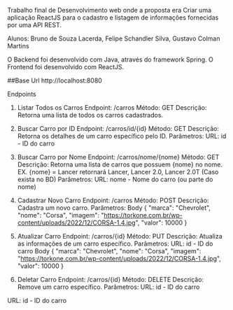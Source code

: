 Trabalho final de Desenvolvimento web onde a proposta era Criar uma aplicação ReactJS para o cadastro e listagem de informações fornecidas por uma API REST. 

Alunos: Bruno de Souza Lacerda, Felipe Schandler Silva, Gustavo Colman Martins

O Backend foi desenvolvido com Java, através do framework Spring.
O Frontend foi desenvolvido com ReactJS.

##Base Url
http://localhost:8080

Endpoints
1. Listar Todos os Carros
Endpoint: /carros
Método: GET
Descrição: Retorna uma lista de todos os carros cadastrados.

2. Buscar Carro por ID
Endpoint: /carros/id/{id}
Método: GET
Descrição: Retorna os detalhes de um carro específico pelo ID.
Parâmetros:
  URL: id - ID do carro

3. Buscar Carro por Nome
Endpoint: /carros/nome/{nome}
Método: GET
Descrição: Retorna uma lista de carros que possuem {nome} no nome. EX. {nome} = Lancer  retornará Lancer, Lancer 2.0, Lancer 2.0T (Caso exista no BD)
Parâmetros:
  URL: nome - Nome do carro (ou parte do nome)

4. Cadastrar Novo Carro
Endpoint: /carros
Método: POST
Descrição: Cadastra um novo carro.
Parâmetros:
  Body
  {
    "marca": "Chevrolet",
    "nome": "Corsa",
    "imagem": "https://torkone.com.br/wp-content/uploads/2022/12/CORSA-1.4.jpg",
    "valor": 10000
  }
  
5. Atualizar Carro
Endpoint: /carros/{id}
Método: PUT
Descrição: Atualiza as informações de um carro específico.
Parâmetros:
  URL: id - ID do carro
    Body
  {
    "marca": "Chevrolet",
    "nome": "Corsa",
    "imagem": "https://torkone.com.br/wp-content/uploads/2022/12/CORSA-1.4.jpg",
    "valor": 10000
  }

6. Deletar Carro
Endpoint: /carros/{id}
Método: DELETE
Descrição: Remove um carro específico.
Parâmetros:
  URL: id - ID do carro







URL: id - ID do carro

